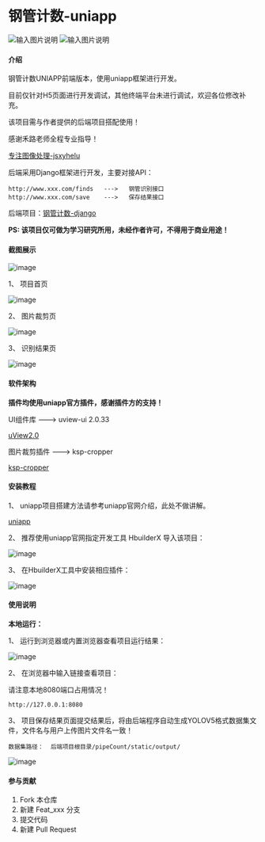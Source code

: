 # 钢管计数-uniapp

![输入图片说明](static/doc/10.jpg) ![输入图片说明](static/doc/11.jpg)

#### 介绍
钢管计数UNIAPP前端版本，使用uniapp框架进行开发。

目前仅针对H5页面进行开发调试，其他终端平台未进行调试，欢迎各位修改补充。

该项目需与作者提供的后端项目搭配使用！

感谢禾路老师全程专业指导！

[专注图像处理-jsxyhelu](https://www.cnblogs.com/jsxyhelu)

后端采用Django框架进行开发，主要对接API：

```
http://www.xxx.com/finds   --->   钢管识别接口
http://www.xxx.com/save    --->   保存结果接口

```

后端项目：[钢管计数-django](https://gitee.com/atvip/pipe_count_django)

**PS: 该项目仅可做为学习研究所用，未经作者许可，不得用于商业用途！**

#### 截图展示

![image](static/doc/shiyongshuoming.gif)

1、 项目首页

![image](static/doc/1.jpg)

2、 图片裁剪页

![image](static/doc/2.jpg)

3、 识别结果页

![image](static/doc/3.jpg)

#### 软件架构

**插件均使用uniapp官方插件，感谢插件方的支持！**

UI组件库       ---> uview-ui 2.0.33

[uView2.0](https://ext.dcloud.net.cn/plugin?id=1593)

图片裁剪插件    ---> ksp-cropper

[ksp-cropper](https://ext.dcloud.net.cn/plugin?id=6878)


#### 安装教程

1、 uniapp项目搭建方法请参考uniapp官网介绍，此处不做讲解。

[uniapp](https://uniapp.dcloud.net.cn/quickstart-hx.html)

2、 推荐使用uniapp官网指定开发工具 HbuilderX 导入该项目：

![image](static/doc/5.jpg)

3、 在HbuilderX工具中安装相应插件：

![image](static/doc/4.jpg)


#### 使用说明

**本地运行：**

1、 运行到浏览器或内置浏览器查看项目运行结果：

![image](static/doc/6.jpg)

2、 在浏览器中输入链接查看项目：

请注意本地8080端口占用情况！

```
http://127.0.0.1:8080
```

3、 项目保存结果页面提交结果后，将由后端程序自动生成YOLOV5格式数据集文件，文件名与用户上传图片文件名一致！

```
数据集路径：  后端项目根目录/pipeCount/static/output/
```

![image](static/doc/7.jpg)

#### 参与贡献

1.  Fork 本仓库
2.  新建 Feat_xxx 分支
3.  提交代码
4.  新建 Pull Request

